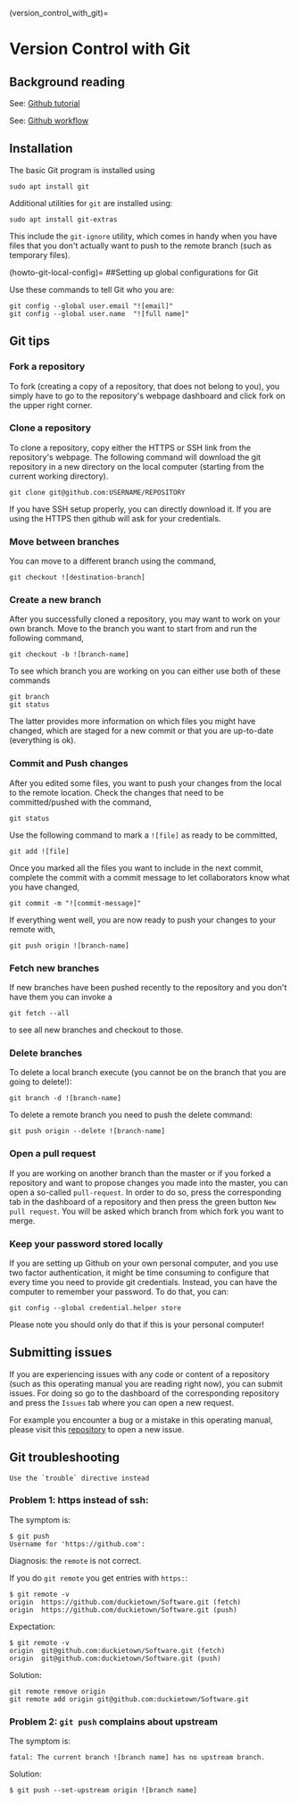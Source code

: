 (version_control_with_git)=
# Version Control with Git

<div figure-id="fig:tutorial-git-video" figure-caption="An introduction to version control with Git.">
    <dtvideo src="vimeo:526923344"/>
</div>



## Background reading

See: [Github tutorial](https://guides.github.com/activities/hello-world/)

See: [Github workflow](https://guides.github.com/introduction/Llow/)

## Installation

The basic Git program is installed using

    sudo apt install git

Additional utilities for `git` are installed using:

    sudo apt install git-extras

This include the `git-ignore` utility, which comes in handy when you have files that you don't
actually want to push to the remote branch (such as temporary files).


(howto-git-local-config)=
##Setting up global configurations for Git

Use these commands to tell Git who you are:

    git config --global user.email "![email]"
    git config --global user.name  "![full name]"


## Git tips

### Fork a repository

To fork (creating a copy of a repository, that does not belong to you), you simply have to go
to the repository's webpage dashboard and click fork on the upper right corner.

### Clone a repository

To clone a repository, copy either the HTTPS or SSH link from the repository's webpage.
The following command will download the git repository in a new directory on the local computer
(starting from the current working directory).

    git clone git@github.com:USERNAME/REPOSITORY

If you have SSH setup properly, you can directly download it.
If you are using the HTTPS then github will ask for your credentials.

### Move between branches

You can move to a different branch using the command,

    git checkout ![destination-branch]


### Create a new branch

After you successfully cloned a repository, you may want to work on your own branch.
Move to the branch you want to start from and run the following command,

    git checkout -b ![branch-name]

To see which branch you are working on you can either use both of these commands

    git branch
    git status

The latter provides more information on which files you might have changed, which are staged
for a new commit or that you are up-to-date (everything is ok).

### Commit and Push changes

After you edited some files, you want to push your changes from the local to the remote location.
Check the changes that need to be committed/pushed with the command,

    git status

Use the following command to mark a `![file]` as ready to be committed,

    git add ![file]

Once you marked all the files you want to include in the next commit, complete the commit with
a commit message to let collaborators know what you have changed,

    git commit -m "![commit-message]"

If everything went well, you are now ready to push your changes to your remote with,

    git push origin ![branch-name]


### Fetch new branches

If new branches have been pushed recently to the repository and you don't have them you can invoke a

    git fetch --all

to see all new branches and checkout to those.

### Delete branches

To delete a local branch execute (you cannot be on the branch that you are going to delete!):

    git branch -d ![branch-name]

To delete a remote branch you need to push the delete command:

    git push origin --delete ![branch-name]

### Open a pull request

If you are working on another branch than the master or if you forked a repository and want to propose changes you made into the master, you can open a so-called `pull-request`. In order to do so, press the corresponding tab in the dashboard of a repository and then press the green button `New pull request`. You will be asked which branch from which fork you want to merge.

### Keep your password stored locally

If you are setting up Github on your own personal computer, and you use two factor authentication, it might be time consuming to configure that every time you need to provide git credentials. Instead, you can have the computer to remember your password. To do that, you can:

    git config --global credential.helper store

Please note you should only do that if this is your personal computer!

## Submitting issues

If you are experiencing issues with any code or content of a repository (such as this operating manual you are reading right now), you can submit issues. For doing so go to the dashboard of the corresponding repository and press the `Issues` tab where you can open a new request.

For example you encounter a bug or a mistake in this operating manual, please visit this [repository](https://github.com/duckietown/docs-opmanual_duckiebot/issues) to open a new issue.

## Git troubleshooting

```{todo}
Use the `trouble` directive instead
```

### Problem 1: https instead of ssh:

The symptom is:

    $ git push
    Username for 'https://github.com':

Diagnosis: the `remote` is not correct.

If you do `git remote` you get entries with `https:`:

    $ git remote -v
    origin  https://github.com/duckietown/Software.git (fetch)
    origin  https://github.com/duckietown/Software.git (push)

Expectation:

    $ git remote -v
    origin  git@github.com:duckietown/Software.git (fetch)
    origin  git@github.com:duckietown/Software.git (push)

Solution:

    git remote remove origin
    git remote add origin git@github.com:duckietown/Software.git


### Problem 2: `git push` complains about upstream

The symptom is:

    fatal: The current branch ![branch name] has no upstream branch.

Solution:

    $ git push --set-upstream origin ![branch name]
